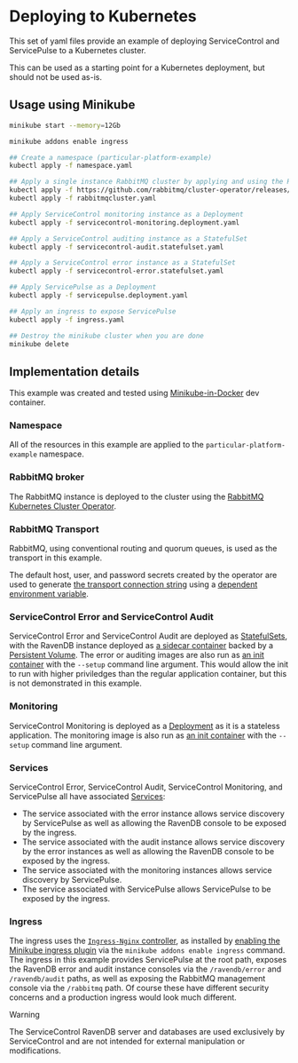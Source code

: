 # Deploying to Kubernetes

This set of yaml files provide an example of deploying ServiceControl and ServicePulse to a Kubernetes cluster.

This can be used as a starting point for a Kubernetes deployment, but should not be used as-is.

## Usage using Minikube

```bash
minikube start --memory=12Gb

minikube addons enable ingress

## Create a namespace (particular-platform-example)
kubectl apply -f namespace.yaml

## Apply a single instance RabbitMQ cluster by applying and using the RabbitMQ cluster operator
kubectl apply -f https://github.com/rabbitmq/cluster-operator/releases/latest/download/cluster-operator.yml
kubectl apply -f rabbitmqcluster.yaml

## Apply ServiceControl monitoring instance as a Deployment
kubectl apply -f servicecontrol-monitoring.deployment.yaml

## Apply a ServiceControl auditing instance as a StatefulSet
kubectl apply -f servicecontrol-audit.statefulset.yaml

## Apply a ServiceControl error instance as a StatefulSet
kubectl apply -f servicecontrol-error.statefulset.yaml

## Apply ServicePulse as a Deployment
kubectl apply -f servicepulse.deployment.yaml

## Apply an ingress to expose ServicePulse
kubectl apply -f ingress.yaml

## Destroy the minikube cluster when you are done
minikube delete
```

## Implementation details

This example was created and tested using [Minikube-in-Docker](https://github.com/devcontainers/templates/tree/main/src/kubernetes-helm-minikube) dev container. 

### Namespace

All of the resources in this example are applied to the `particular-platform-example` namespace.

### RabbitMQ broker

The RabbitMQ instance is deployed to the cluster using the [RabbitMQ Kubernetes Cluster Operator](https://www.rabbitmq.com/kubernetes/operator/operator-overview). 

### RabbitMQ Transport

RabbitMQ, using conventional routing and quorum queues, is used as the transport in this example. 

The default host, user, and password secrets created by the operator are used to generate [the transport connection string](https://docs.particular.net/transports/rabbitmq/connection-settings#transport-layer-security-support) using a [dependent environment variable](https://kubernetes.io/docs/tasks/inject-data-application/define-interdependent-environment-variables/).

### ServiceControl Error and ServiceControl Audit

ServiceControl Error and ServiceControl Audit are deployed as [StatefulSets](https://kubernetes.io/docs/concepts/workloads/controllers/statefulset/), with the RavenDB instance deployed as [a sidecar container](https://kubernetes.io/docs/concepts/workloads/pods/sidecar-containers/) backed by a [Persistent Volume](https://kubernetes.io/docs/concepts/storage/persistent-volumes/). The error or auditing images are also run as [an init container](https://kubernetes.io/docs/concepts/workloads/pods/init-containers/) with the `--setup` command line argument. This would allow the init to run with higher priviledges than the regular application container, but this is not demonstrated in this example. 

### Monitoring

ServiceControl Monitoring is deployed as a [Deployment](https://kubernetes.io/docs/concepts/workloads/controllers/deployment/) as it is a stateless application. The monitoring image is also run as [an init container](https://kubernetes.io/docs/concepts/workloads/pods/init-containers/) with the `--setup` command line argument.

### Services

ServiceControl Error, ServiceControl Audit, ServiceControl Monitoring, and ServicePulse all have associated [Services](https://kubernetes.io/docs/concepts/services-networking/service/):

- The service associated with the error instance allows service discovery by ServicePulse as well as allowing the RavenDB console to be exposed by the ingress.
- The service associated with the audit instance allows service discovery by the error instances as well as allowing the RavenDB console to be exposed by the ingress.
- The service associated with the monitoring instances allows service discovery by ServicePulse.
- The service associated with ServicePulse allows ServicePulse to be exposed by the ingress.

### Ingress

The ingress uses the [`Ingress-Nginx` controller](https://kubernetes.github.io/ingress-nginx/), as installed by [enabling the Minikube ingress plugin](https://kubernetes.io/docs/tasks/access-application-cluster/ingress-minikube/) via the `minikube addons enable ingress` command. The ingress in this example provides ServicePulse at the root path, exposes the RavenDB error and audit instance consoles via the `/ravendb/error` and `/ravendb/audit` paths, as well as exposing the RabbitMQ management console via the `/rabbitmq` path. Of course these have different security concerns and a production ingress would look much different.

> [!WARNING]
> The ServiceControl RavenDB server and databases are used exclusively by ServiceControl and are not intended for external manipulation or modifications.